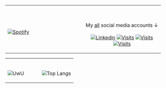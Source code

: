 <table width="100%"> 
  <tr>
  <td width="50%">
      
&nbsp; <br> [![Spotify](https://novatorem-blond-omega.vercel.app/api/spotify)](https://open.spotify.com/user/xr3b4ocme24xp1b5cocgarfjw?si=w8OnZ5BtTlijNGQsFP9x9A)

  </td>
  <td width="50%">

<br><p align="center">My [all](https://visitmy.bio/zeqraen) social media accounts ↓<br><br>
  [![Linkedin](https://img.shields.io/reddit/user-karma/combined/zeqraen?label=Reddit&logo=reddit&style=plastic)](https://www.reddit.com/user/ZeqraeN)
      [![Visits](https://img.shields.io/twitch/status/twitch?color=%236441a5&logo=twitch&style=plastic)](https://twitch.tv/zeqraen)
        [![Visits](https://img.shields.io/discord/545999987935543326?color=%237289d9&label=Discord&logo=discord&style=plastic)](https://discord.gg/B6rvT3WE4u)
          [![Visits](https://img.shields.io/twitter/url?color=%23525252&label=Twitter&logo=twitter&style=plastic&url=https%3A%2F%2Ftwitter.com%2Fzeqraen)](https://twitter.com/zeqraen)


</p>
  </td>
  </table>
  
  <table width="100%"> 
  <tr>
  <td width="50%">
      
<br>![UwU](https://github-readme-stats.vercel.app/api?username=zeqraen&show_icons=true&theme=tokyonight)




  <td width="50%">


<br>![Top Langs](https://github-readme-stats.vercel.app/api/top-langs/?username=zeqraen&layout=compact&theme=tokyonight)








</p>
  </td>
  </table>
  


[//]: <> (The `&nbsp;` is to have Aphelion take up more space)
[//]: <> (Old Visits: https://badges.pufler.dev/visits/novatorem/novatorem?logo=GitHub&label=github%20visits&color=336699&logoColor=white&style=flat-square)

